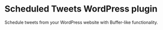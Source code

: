 # Scheduled Tweets WordPress plugin

Schedule tweets from your WordPress website with Buffer-like functionality.

